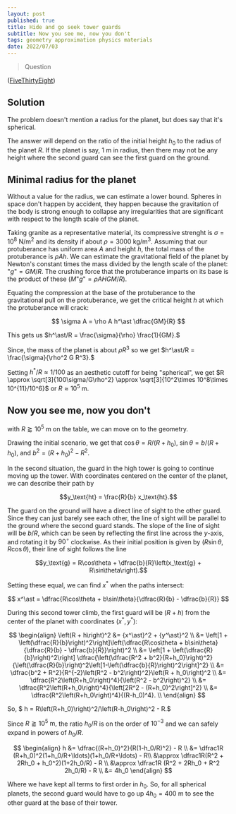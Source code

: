 ```yaml
---
layout: post
published: true
title: Hide and go seek tower guards
subtitle: Now you see me, now you don't
tags: geometry approximation physics materials
date: 2022/07/03
---
```


>Question

<!--more-->

([FiveThirtyEight](URL))

## Solution

The problem doesn't mention a radius for the planet, but does say that it's spherical. 

The answer will depend on the ratio of the initial height $h_0$ to the radius of the planet $R$. If the planet is say, $1\text{ m}$ in radius, then there may not be any height where the second guard can see the first guard on the ground. 

## Minimal radius for the planet

Without a value for the radius, we can estimate a lower bound. Spheres in space don't happen by accident, they happen because the gravitation of the body is strong enough to collapse any irregularities that are significant with respect to the length scale of the planet. 

Taking granite as a representative material, its compressive strenght is $\sigma = 10^8 \text{ N/m}^2$ and its density if about $\rho = 3000 \text{ kg/m}^3.$ Assuming that our protuberance has uniform area $A$ and height $h$, the total mass of the protuberance is $\rho A h.$ We can estimate the gravitational field of the planet by Newton's constant times the mass divided by the length scale of the planet: $\text{"}g\text{"}=GM/R.$ The crushing force that the protuberance imparts on its base is the product of these ($M\text{"}g\text{"} = \rho A H GM/R$).

Equating the compression at the base of the protuberance to the gravitational pull on the protuberance, we get the critical height $h$ at which the protuberance will crack:

$$
  \sigma A = \rho A h^\ast \dfrac{GM}{R}
$$

This gets us $h^\ast/R = \frac{\sigma}{\rho} \frac{1}{GM}.$

Since, the mass of the planet is about $\rho R^3$ so we get $h^\ast/R = \frac{\sigma}{\rho^2 G R^3}.$

Setting $h^\ast/R \approx 1/100$ as an aesthetic cutoff for being "spherical", we get $R \approx \sqrt[3]{100\sigma/G\rho^2} \approx \sqrt[3]{10^2\times 10^8\times 10^{11}/10^6}$ or $R\approx 10^5\text{ m}.$

## Now you see me, now you don't

with $R \gtrapprox 10^{5}\text{ m}$ on the table, we can move on to the geometry. 

Drawing the initial scenario, we get that $\cos\theta = R/(R + h_0),$ $\sin\theta = b/(R + h_0),$ and $b^2 = (R + h_0)^2 - R^2.$

In the second situation, the guard in the high tower is going to continue moving up the tower. With coordinates centered on the center of the planet, we can describe their path by 

$$y_\text{ht} = \frac{R}{b} x_\text{ht}.$$

The guard on the ground will have a direct line of sight to the other guard. Since they can just barely see each other, the line of sight will be parallel to the ground where the second guard stands. The slope of the line of sight will be $b/R,$ which can be seen by reflecting the first line across the $y$-axis, and rotating it by $90^\circ$ clockwise. As their initial position is given by $(R\sin\theta, R\cos\theta),$ their line of sight follows the line 

$$y_\text{g} = R\cos\theta + \dfrac{b}{R}\left(x_\text{g} + R\sin\theta\right).$$

Setting these equal, we can find $x^\ast$ when the paths intersect:

$$
  x^\ast = \dfrac{R\cos\theta + b\sin\theta}{\dfrac{R}{b} - \dfrac{b}{R}}
$$

During this second tower climb, the first guard will be $(R+h)$ from the center of the planet with coordinates $\left(x^\ast, y^\ast\right):$

$$
  \begin{align}
  \left(R + h\right)^2 &= {x^\ast}^2 + {y^\ast}^2 \\
  &= \left[1 + \left(\dfrac{R}{b}\right)^2\right]\left(\dfrac{R\cos\theta + b\sin\theta}{\dfrac{R}{b} - \dfrac{b}{R}}\right)^2 \\
    &= \left[1 + \left(\dfrac{R}{b}\right)^2\right] \dfrac{\left(\dfrac{R^2 + b^2}{R+h_0}\right)^2}{\left(\dfrac{R}{b}\right)^2\left[1-\left(\dfrac{b}{R}\right)^2\right]^2} \\
    &= \dfrac{b^2 + R^2}{R^{-2}\left(R^2 - b^2\right)^2}\left(R + h_0\right)^2 \\
    &= \dfrac{R^2\left(R+h_0\right)^4}{\left(R^2 - b^2\right)^2} \\
    &= \dfrac{R^2\left(R+h_0\right)^4}{\left[2R^2 - (R+h_0)^2\right]^2} \\
    &= \dfrac{R^2\left(R+h_0\right)^4}{(R-h_0)^4}. \\
  \end{align}
$$

So, $ h = R\left(R+h_0)\right)^2/\left(R-h_0\right)^2 - R.$

Since $R \gtrapprox 10^5\text{ m},$ the ratio $h_0/R$ is on the order of $10^{-3}$ and we can safely expand in powers of $h_0/R.$

$$
  \begin{align}
  h &= \dfrac{(R+h_0)^2}{R(1-h_0/R)^2} - R \\
    &= \dfrac1R (R+h_0)^2(1+h_0/R+\ldots)(1+h_0/R+\ldots) - R\\
    &\approx \dfrac1R(R^2 + 2Rh_0 + h_0^2)(1+2h_0/R) - R \\
    &\approx \dfrac1R (R^2 + 2Rh_0 + R^2 2h_0/R) - R \\
    &= 4h_0
  \end{align}
$$

Where we have kept all terms to first order in $h_0.$ So, for all spherical planets, the second guard would have to go up $4h_0 = 400\text{ m}$ to see the other guard at the base of their tower.

<br>
